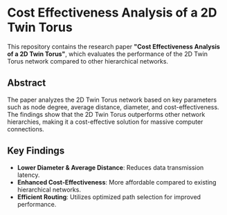# Cost Effectiveness Analysis of a 2D Twin Torus

This repository contains the research paper **"Cost Effectiveness Analysis of a 2D Twin Torus"**, which evaluates the performance of the 2D Twin Torus network compared to other hierarchical networks.

## Abstract
The paper analyzes the 2D Twin Torus network based on key parameters such as node degree, average distance, diameter, and cost-effectiveness. The findings show that the 2D Twin Torus outperforms other network hierarchies, making it a cost-effective solution for massive computer connections.

## Key Findings
- **Lower Diameter & Average Distance**: Reduces data transmission latency.
- **Enhanced Cost-Effectiveness**: More affordable compared to existing hierarchical networks.
- **Efficient Routing**: Utilizes optimized path selection for improved performance.
